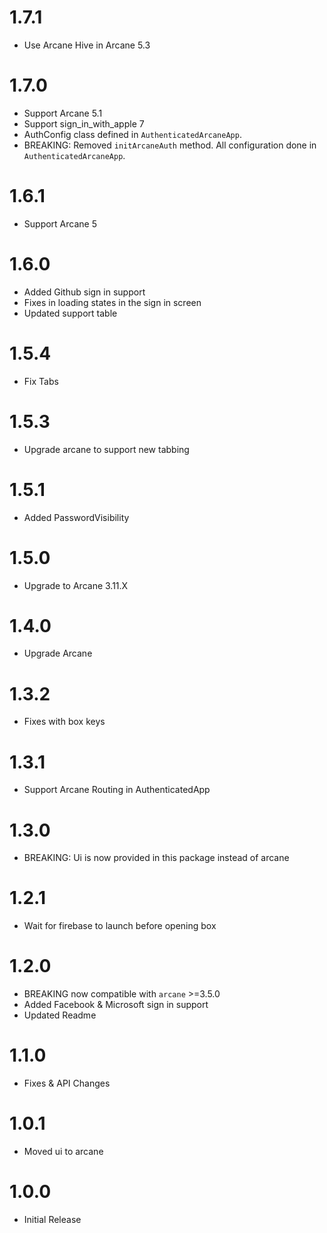 # 1.7.1
* Use Arcane Hive in Arcane 5.3

# 1.7.0
* Support Arcane 5.1
* Support sign_in_with_apple 7
* AuthConfig class defined in `AuthenticatedArcaneApp`.
* BREAKING: Removed `initArcaneAuth` method. All configuration done in `AuthenticatedArcaneApp`.

# 1.6.1
* Support Arcane 5

# 1.6.0
* Added Github sign in support
* Fixes in loading states in the sign in screen
* Updated support table

# 1.5.4
* Fix Tabs

# 1.5.3
* Upgrade arcane to support new tabbing

# 1.5.1
* Added PasswordVisibility 

# 1.5.0
* Upgrade to Arcane 3.11.X

# 1.4.0
* Upgrade Arcane

# 1.3.2
* Fixes with box keys

# 1.3.1
* Support Arcane Routing in AuthenticatedApp

# 1.3.0
* BREAKING: Ui is now provided in this package instead of arcane

# 1.2.1
* Wait for firebase to launch before opening box

# 1.2.0
* BREAKING now compatible with `arcane` >=3.5.0
* Added Facebook & Microsoft sign in support
* Updated Readme

# 1.1.0
* Fixes & API Changes

# 1.0.1
* Moved ui to arcane

# 1.0.0
* Initial Release